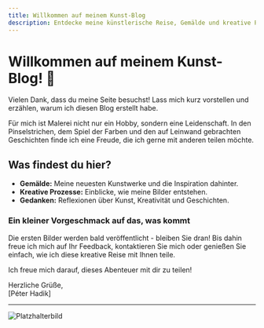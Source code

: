 ```yaml
---
title: Willkommen auf meinem Kunst-Blog
description: Entdecke meine künstlerische Reise, Gemälde und kreative Prozesse.
---
```


# Willkommen auf meinem Kunst-Blog! 🎨

Vielen Dank, dass du meine Seite besuchst! Lass mich kurz vorstellen und erzählen, warum ich diesen Blog erstellt habe.

Für mich ist Malerei nicht nur ein Hobby, sondern eine Leidenschaft. In den Pinselstrichen, dem Spiel der Farben und den auf Leinwand gebrachten Geschichten finde ich eine Freude, die ich gerne mit anderen teilen möchte.

## Was findest du hier?

- **Gemälde:** Meine neuesten Kunstwerke und die Inspiration dahinter.  
- **Kreative Prozesse:** Einblicke, wie meine Bilder entstehen.  
- **Gedanken:** Reflexionen über Kunst, Kreativität und Geschichten.  

### Ein kleiner Vorgeschmack auf das, was kommt

Die ersten Bilder werden bald veröffentlicht - bleiben Sie dran! Bis dahin freue ich mich auf Ihr Feedback, kontaktieren Sie mich oder genießen Sie einfach, wie ich diese kreative Reise mit Ihnen teile.

Ich freue mich darauf, dieses Abenteuer mit dir zu teilen!

Herzliche Grüße,  
[Péter Hadik]

---

<!-- Füge ein neues Platzhalterbild ein -->
![Platzhalterbild](https://via.placeholder.com/800x400/cccccc/000000?text=Deine+Kunstwerke+kommen+bald)

